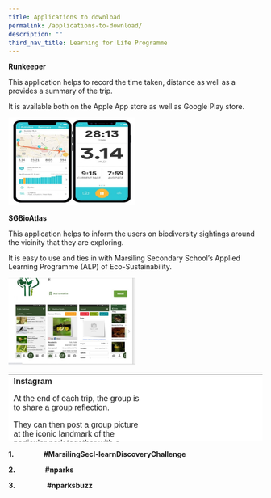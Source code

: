 ```yaml
---
title: Applications to download
permalink: /applications-to-download/
description: ""
third_nav_title: Learning for Life Programme
---
```

**Runkeeper**

This application helps to record the time taken, distance as well as a provides a summary of the trip.

It is available both on the Apple App store as well as Google Play store.

<style>  
img {  
  display: block;  
  margin-left: auto;  
  margin-right: auto;  
}  
</style>  
<body><img src="/images/RunKeeper-768x525.jpeg" alt="Runkeeper" style="width:50%;">  
  
</body>

**SGBioAtlas**

This application helps to inform the users on biodiversity sightings around the vicinity that they are exploring.

It is easy to use and ties in with Marsiling Secondary School’s Applied Learning Programme (ALP) of Eco-Sustainability.

<style>  
img {  
  display: block;  
  margin-left: auto;  
  margin-right: auto;  
}  
</style>  
<body><img src="/images/SGBioAtlas-e1604282933653-768x524.jpeg" alt="SGBioAtlas" style="width:50%;">  
  
</body> <br>

<table style="box-sizing: inherit; border-collapse: collapse; border-spacing: 0px; max-width: 100%; color: rgb(34, 34, 34); font-family: &quot;Source Sans Pro&quot;, sans-serif; font-size: 16px; font-style: normal; font-variant-ligatures: normal; font-variant-caps: normal; font-weight: 400; letter-spacing: normal; orphans: 2; text-align: start; text-transform: none; white-space: normal; widows: 2; word-spacing: 0px; -webkit-text-stroke-width: 0px; background-color: rgb(255, 255, 255); text-decoration-thickness: initial; text-decoration-style: initial; text-decoration-color: initial; height: 134px; width: 945px;"><tbody style="box-sizing: inherit;"><tr style="box-sizing: inherit; background: rgb(255, 255, 255);"><td style="box-sizing: inherit; padding: 5px 10px; width: 467.229px;"><strong style="box-sizing: inherit; font-weight: bold;">Instagram</strong><p style="box-sizing: inherit; font-size: 1em;"></p><p style="box-sizing: inherit; font-size: 1em;">At the end of each trip, the group is to share a group reflection.</p><p style="box-sizing: inherit; font-size: 1em;">They can then post a group picture at the iconic landmark of the particular park together with a screenshot of their Runkeeper app.</p><p style="box-sizing: inherit; font-size: 1em;">What have you learnt about yourself after this expedition (Values, Challenges)</p><p style="box-sizing: inherit; font-size: 1em;">What have you learnt about this particular place (Nature, history, biodiversity)</p></td><td style="box-sizing: inherit; padding: 5px 10px; width: 459.771px;"></td></tr></tbody></table>

**1.**               **#MarsilingSecI-learnDiscoveryChallenge**

**2.**               **#nparks**

**3.**                **#nparksbuzz**